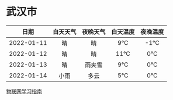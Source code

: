 # 武汉市
|日期|白天天气|夜晚天气|白天温度|夜晚温度|
|:--:|:--:|:--:|:--:|:--:|
|2022-01-11|晴|晴|9℃|-1℃|
|2022-01-12|晴|晴|11℃|0℃|
|2022-01-13|晴|雨夹雪|9℃|0℃|
|2022-01-14|小雨|多云|5℃|0℃|
 
[物联网学习指南](http://doc.lziqi.top/IoT)
